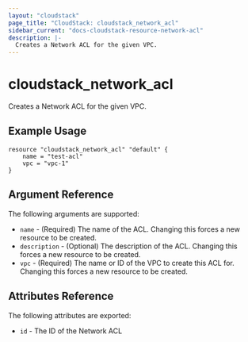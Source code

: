 ```yaml
---
layout: "cloudstack"
page_title: "CloudStack: cloudstack_network_acl"
sidebar_current: "docs-cloudstack-resource-network-acl"
description: |-
  Creates a Network ACL for the given VPC.
---
```


# cloudstack\_network\_acl

Creates a Network ACL for the given VPC.

## Example Usage

```
resource "cloudstack_network_acl" "default" {
	name = "test-acl"
	vpc = "vpc-1"
}
```

## Argument Reference

The following arguments are supported:

* `name` - (Required) The name of the ACL. Changing this forces a new resource
    to be created.
* `description` - (Optional) The description of the ACL. Changing this forces a
    new resource to be created.
* `vpc` - (Required) The name or ID of the VPC to create this ACL for. Changing
    this forces a new resource to be created.

## Attributes Reference

The following attributes are exported:

* `id` - The ID of the Network ACL

